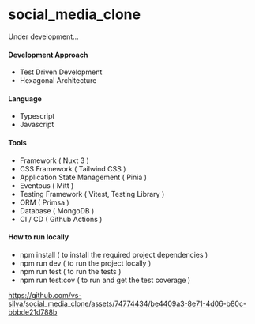 # social_media_clone
Under development...

#### Development Approach
- Test Driven Development
- Hexagonal Architecture

#### Language
- Typescript
- Javascript

#### Tools
- Framework ( Nuxt 3 )
- CSS Framework ( Tailwind CSS )
- Application State Management ( Pinia )
- Eventbus ( Mitt )
- Testing Framework ( Vitest, Testing Library )
- ORM ( Primsa )
- Database ( MongoDB )
- CI / CD ( Github Actions )

#### How to run locally
- npm install ( to install the required project dependencies )
- npm run dev ( to run the project locally )
- npm run test ( to run the tests )
- npm run test:cov ( to run and get the test coverage )

https://github.com/vs-silva/social_media_clone/assets/74774434/be4409a3-8e71-4d06-b80c-bbbde21d788b

